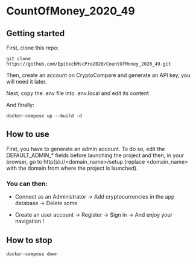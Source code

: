 # CountOfMoney_2020_49

## Getting started

First, clone this repo:
```
git clone https://github.com/EpitechMscPro2020/CountOfMoney_2020_49.git
```
Then, create an account on CryptoCompare and generate an API key, you will need it later.
 
Next, copy the .env file into .env.local and edit its content

And finally:
```
docker-compose up --build -d
```
## How to use

First, you have to generate an admin account. To do so, edit the DEFAULT_ADMIN_* fields before launching the project and then, in your browser, go to http(s)://<domain_name>/setup (replace <domain_name> with the domain from where the project is launched).

### You can then:
- Connect as an Administrator
 -> Add cryptocurrencies in the app database
 -> Delete some
 
- Create an user account
 -> Register
 -> Sign in
 -> And enjoy your navigation !

## How to stop
```
docker-compose down
```

